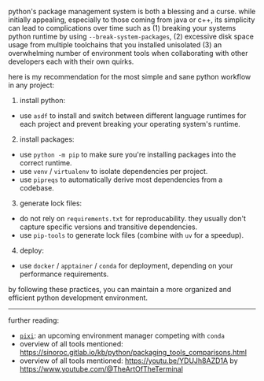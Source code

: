 python's package management system is both a blessing and a curse. while initially appealing, especially to those coming from java or c++, its simplicity can lead to complications over time such as (1) breaking your systems python runtime by using `--break-system-packages`, (2) excessive disk space usage from multiple toolchains that you installed unisolated (3) an overwhelming number of environment tools when collaborating with other developers each with their own quirks.

here is my recommendation for the most simple and sane python workflow in any project:

1) install python:

  - use `asdf` to install and switch between different language runtimes for each project and prevent breaking your operating system's runtime.

2) install packages:

  - use `python -m pip` to make sure you're installing packages into the correct runtime.
  - use `venv` / `virtualenv` to isolate dependencies per project.
  - use `pipreqs` to automatically derive most dependencies from a codebase.

3) generate lock files:

  - do not rely on `requirements.txt` for reproducability. they usually don't capture specific versions and transitive dependencies.
  - use `pip-tools` to generate lock files (combine with `uv` for a speedup).

4) deploy:

  - use `docker` / `apptainer` / `conda` for deployment, depending on your performance requirements.

by following these practices, you can maintain a more organized and efficient python development environment.

---

further reading:

- [`pixi`](https://github.com/prefix-dev/pixi): an upcoming environment manager competing with `conda`
- overview of all tools mentioned: https://sinoroc.gitlab.io/kb/python/packaging_tools_comparisons.html
- overview of all tools mentioned: https://youtu.be/YDUJh8AZD1A by https://www.youtube.com/@TheArtOfTheTerminal
